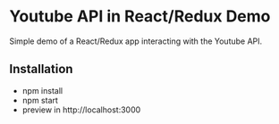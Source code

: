 # Youtube API in React/Redux Demo
Simple demo of a React/Redux app interacting with the Youtube API. 

## Installation
* npm install
* npm start
* preview in http://localhost:3000

